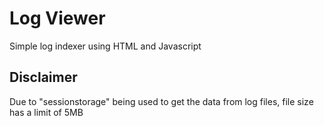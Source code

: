 # Log Viewer
 Simple log indexer using HTML and Javascript
## Disclaimer
Due to "sessionstorage" being used to get the data from log files, file size has a limit of 5MB
